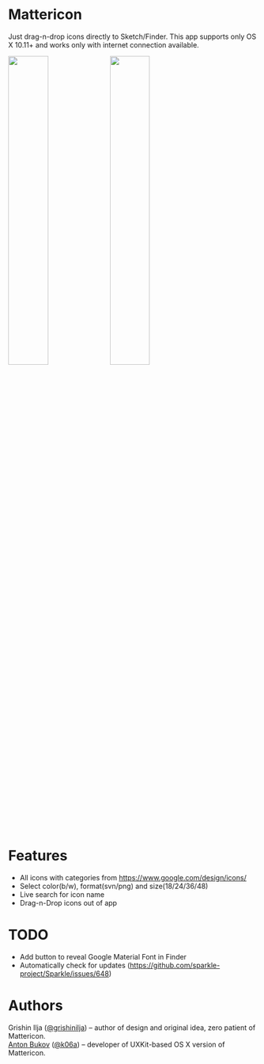# Mattericon
Just drag-n-drop icons directly to Sketch/Finder. This app supports only OS X 10.11+ and works only with internet connection available.

<img src="https://raw.githubusercontent.com/k06a/Mattericon/master/screenshot-1.png" width="40%">
<img src="https://raw.githubusercontent.com/k06a/Mattericon/master/screenshot-2.png" width="40%">

# Features
* All icons with categories from https://www.google.com/design/icons/
* Select color(b/w), format(svn/png) and size(18/24/36/48)
* Live search for icon name
* Drag-n-Drop icons out of app

# TODO
* Add button to reveal Google Material Font in Finder
* Automatically check for updates (https://github.com/sparkle-project/Sparkle/issues/648)

# Authors
Grishin Ilja ([@grishinilja](https://twitter.com/grishinilja)) – author of design and original idea, zero patient of Mattericon.<br>
[Anton Bukov](https://gtihub.com/k06a) ([@k06a](https://twitter.com/k06a)) – developer of UXKit-based OS X version of Mattericon.
